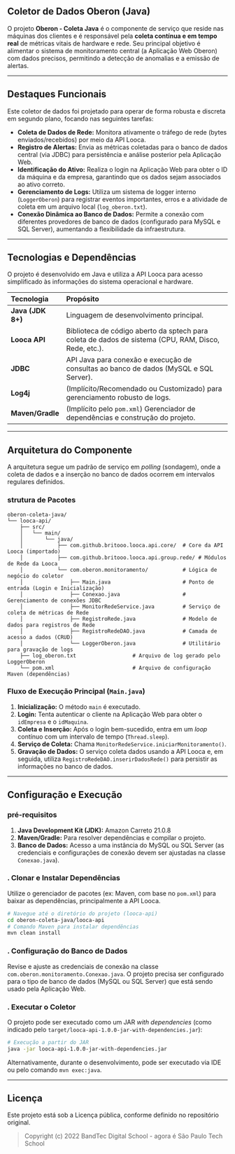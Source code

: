 ## Coletor de Dados Oberon (Java)

O projeto **Oberon - Coleta Java** é o componente de serviço que reside nas máquinas dos clientes  e é responsável pela **coleta contínua e em tempo real** de métricas vitais de hardware e rede. Seu principal objetivo é alimentar o sistema de monitoramento central (a Aplicação Web Oberon) com dados precisos, permitindo a detecção de anomalias e a emissão de alertas.

-----

## Destaques Funcionais

Este coletor de dados foi projetado para operar de forma robusta e discreta em segundo plano, focando nas seguintes tarefas:

  * **Coleta de Dados de Rede:** Monitora ativamente o tráfego de rede (bytes enviados/recebidos) por meio da API Looca.
  * **Registro de Alertas:** Envia as métricas coletadas para o banco de dados central (via JDBC) para persistência e análise posterior pela Aplicação Web.
  * **Identificação do Ativo:** Realiza o login na Aplicação Web para obter o ID da máquina e da empresa, garantindo que os dados sejam associados ao ativo correto.
  * **Gerenciamento de Logs:** Utiliza um sistema de logger interno (`LoggerOberon`) para registrar eventos importantes, erros e a atividade de coleta em um arquivo local (`log_oberon.txt`).
  * **Conexão Dinâmica ao Banco de Dados:** Permite a conexão com diferentes provedores de banco de dados (configurado para MySQL e SQL Server), aumentando a flexibilidade da infraestrutura.

-----

##  Tecnologias e Dependências

O projeto é desenvolvido em Java e utiliza a API Looca para acesso simplificado às informações do sistema operacional e hardware.

| Tecnologia | Propósito |
| :--- | :--- |
| **Java (JDK 8+)** | Linguagem de desenvolvimento principal. |
| **Looca API** | Biblioteca de código aberto da sptech para coleta de dados de sistema (CPU, RAM, Disco, Rede, etc.). |
| **JDBC** | API Java para conexão e execução de consultas ao banco de dados (MySQL e SQL Server). |
| **Log4j** | (Implícito/Recomendado ou Customizado) para gerenciamento robusto de logs. |
| **Maven/Gradle** | (Implícito pelo `pom.xml`) Gerenciador de dependências e construção do projeto. |

-----

##  Arquitetura do Componente

A arquitetura segue um padrão de serviço em *polling* (sondagem), onde a coleta de dados e a inserção no banco de dados ocorrem em intervalos regulares definidos.

### strutura de Pacotes

```
oberon-coleta-java/
└── looca-api/
    ├── src/
    │   └── main/
    │       └── java/
    │           ├── com.github.britooo.looca.api.core/  # Core da API Looca (importado)
    │           ├── com.github.britooo.looca.api.group.rede/ # Módulos de Rede da Looca
    │           └── com.oberon.monitoramento/           # Lógica de negócio do coletor
    │               ├── Main.java                       # Ponto de entrada (Login e Inicialização)
    │               ├── Conexao.java                    # Gerenciamento de conexões JDBC
    │               ├── MonitorRedeService.java         # Serviço de coleta de métricas de Rede
    │               ├── RegistroRede.java               # Modelo de dados para registros de Rede
    │               ├── RegistroRedeDAO.java            # Camada de acesso a dados (CRUD)
    │               └── LoggerOberon.java               # Utilitário para gravação de logs
    ├── log_oberon.txt                  # Arquivo de log gerado pelo LoggerOberon
    └── pom.xml                         # Arquivo de configuração Maven (dependências)
```

### Fluxo de Execução Principal (`Main.java`)

1.  **Inicialização:** O método `main` é executado.
2.  **Login:** Tenta autenticar o cliente na Aplicação Web para obter o `idEmpresa` e o `idMaquina`.
3.  **Coleta e Inserção:** Após o login bem-sucedido, entra em um *loop* contínuo com um intervalo de tempo (`Thread.sleep`).
4.  **Serviço de Coleta:** Chama `MonitorRedeService.iniciarMonitoramento()`.
5.  **Gravação de Dados:** O serviço coleta dados usando a API Looca e, em seguida, utiliza `RegistroRedeDAO.inserirDadosRede()` para persistir as informações no banco de dados.

-----

##  Configuração e Execução

### pré-requisitos

1.  **Java Development Kit (JDK):**  Amazon Carreto 21.0.8
2.  **Maven/Gradle:** Para resolver dependências e compilar o projeto.
3.  **Banco de Dados:** Acesso a uma instância do MySQL ou SQL Server (as credenciais e configurações de conexão devem ser ajustadas na classe `Conexao.java`).

### \. Clonar e Instalar Dependências

Utilize o gerenciador de pacotes (ex: Maven, com base no `pom.xml`) para baixar as dependências, principalmente a API Looca.

```bash
# Navegue até o diretório do projeto (looca-api)
cd oberon-coleta-java/looca-api
# Comando Maven para instalar dependências
mvn clean install
```

### \. Configuração do Banco de Dados

Revise e ajuste as credenciais de conexão na classe `com.oberon.monitoramento.Conexao.java`. O projeto precisa ser configurado para o tipo de banco de dados (MySQL ou SQL Server) que está sendo usado pela Aplicação Web.

### \. Executar o Coletor

O projeto pode ser executado como um JAR *with dependencies* (como indicado pelo `target/looca-api-1.0.0-jar-with-dependencies.jar`):

```bash
# Execução a partir do JAR
java -jar looca-api-1.0.0-jar-with-dependencies.jar
```

Alternativamente, durante o desenvolvimento, pode ser executado via IDE ou pelo comando `mvn exec:java`.

-----

##  Licença

Este projeto está sob a Licença pública, conforme definido no repositório original.

> Copyright (c) 2022 BandTec Digital School - agora é São Paulo Tech School